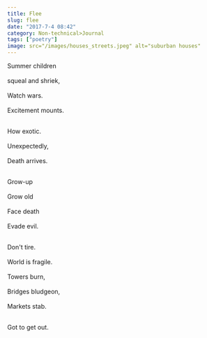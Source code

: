 ```yaml
---
title: Flee
slug: flee
date: "2017-7-4 08:42"
category: Non-technical>Journal
tags: ["poetry"]
image: src="/images/houses_streets.jpeg" alt="suburban houses"
---
```


Summer children <br></br>
squeal and shriek, <br></br>
Watch wars. <br></br>
Excitement mounts. <br></br>

How exotic. <br></br>
Unexpectedly, <br></br>
Death arrives. <br></br>

Grow-up<br></br>
Grow old<br></br>
Face death <br></br>
Evade evil.<br></br>

Don't tire. <br></br>
World is fragile.<br></br>
Towers burn,<br></br>
Bridges bludgeon,<br></br>
Markets stab. <br></br>

Got to get out.

